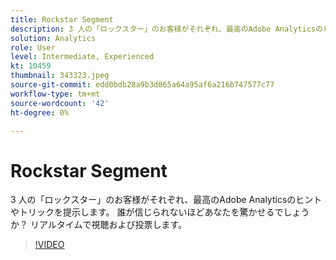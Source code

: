 ```yaml
---
title: Rockstar Segment
description: 3 人の「ロックスター」のお客様がそれぞれ、最高のAdobe Analyticsのヒントやトリックを提示します。
solution: Analytics
role: User
level: Intermediate, Experienced
kt: 10459
thumbnail: 343323.jpeg
source-git-commit: edd0bdb28a9b3d065a64a95af6a216b747577c77
workflow-type: tm+mt
source-wordcount: '42'
ht-degree: 0%

---
```


# Rockstar Segment

3 人の「ロックスター」のお客様がそれぞれ、最高のAdobe Analyticsのヒントやトリックを提示します。 誰が信じられないほどあなたを驚かせるでしょうか？ リアルタイムで視聴および投票します。

>[!VIDEO](https://video.tv.adobe.com/v/343323/?quality=12&learn=on)
